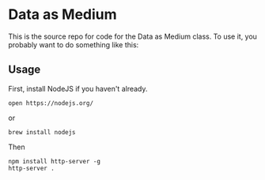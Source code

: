 Data as Medium
==============

This is the source repo for code for the Data as Medium class. To use
it, you probably want to do something like this:

Usage
-----

First, install NodeJS if you haven't already.

    open https://nodejs.org/

or

    brew install nodejs

Then

    npm install http-server -g
    http-server .


